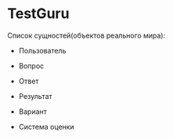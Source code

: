 # TestGuru

Список сущностей(объектов реального мира):
* Пользователь

* Вопрос

* Ответ

* Результат

* Вариант

* Система оценки


